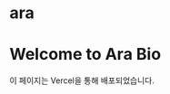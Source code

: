 # ara
<!DOCTYPE html>
<html lang="ko">
<head>
    <meta charset="UTF-8">
    <meta name="viewport" content="width=device-width, initial-scale=1.0">
    <title>Ara Bio</title>
</head>
<body>
    <h1>Welcome to Ara Bio</h1>
    <p>이 페이지는 Vercel을 통해 배포되었습니다.</p>
</body>
</html>
